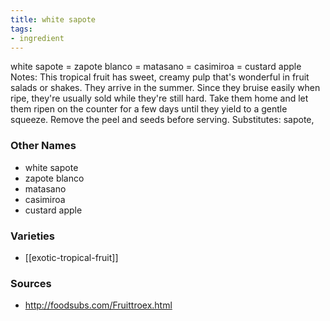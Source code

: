 ```yaml
---
title: white sapote
tags:
- ingredient
---
```

white sapote = zapote blanco = matasano = casimiroa = custard apple Notes: This tropical fruit has sweet, creamy pulp that's wonderful in fruit salads or shakes. They arrive in the summer. Since they bruise easily when ripe, they're usually sold while they're still hard. Take them home and let them ripen on the counter for a few days until they yield to a gentle squeeze. Remove the peel and seeds before serving. Substitutes: sapote,

### Other Names

* white sapote
* zapote blanco
* matasano
* casimiroa
* custard apple

### Varieties

* [[exotic-tropical-fruit]]

### Sources
* http://foodsubs.com/Fruittroex.html
